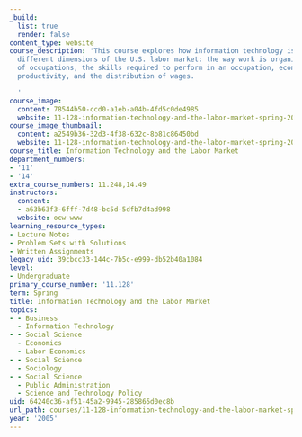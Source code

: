 ```yaml
---
_build:
  list: true
  render: false
content_type: website
course_description: 'This course explores how information technology is reshaping
  different dimensions of the U.S. labor market: the way work is organized, the mix
  of occupations, the skills required to perform in an occupation, economy-wide labor
  productivity, and the distribution of wages.

  '
course_image:
  content: 78544b50-ccd0-a1eb-a04b-4fd5c0de4985
  website: 11-128-information-technology-and-the-labor-market-spring-2005
course_image_thumbnail:
  content: a2549b36-32d3-4f38-632c-8b81c86450bd
  website: 11-128-information-technology-and-the-labor-market-spring-2005
course_title: Information Technology and the Labor Market
department_numbers:
- '11'
- '14'
extra_course_numbers: 11.248,14.49
instructors:
  content:
  - a63b63f3-6fff-7d48-bc5d-5dfb7d4ad998
  website: ocw-www
learning_resource_types:
- Lecture Notes
- Problem Sets with Solutions
- Written Assignments
legacy_uid: 39cbcc33-144c-7b5c-e999-db52b40a1084
level:
- Undergraduate
primary_course_number: '11.128'
term: Spring
title: Information Technology and the Labor Market
topics:
- - Business
  - Information Technology
- - Social Science
  - Economics
  - Labor Economics
- - Social Science
  - Sociology
- - Social Science
  - Public Administration
  - Science and Technology Policy
uid: 64240c36-af51-45a2-9945-285865d0ec8b
url_path: courses/11-128-information-technology-and-the-labor-market-spring-2005
year: '2005'
---
```

